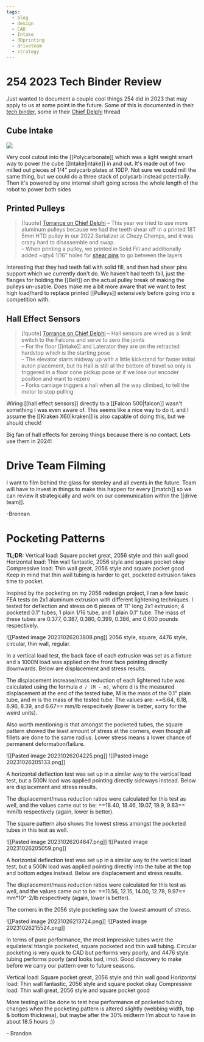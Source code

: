 ```yaml
---
tags:
  - blog
  - design
  - CAD
  - Intake
  - 3Dprinting
  - driveteam
  - strategy
---
```


# 254 2023 Tech Binder Review

Just wanted to document a couple cool things 254 did in 2023 that may apply to us at some point in the future. Some of this is documented in their [tech binder](https://media.team254.com/2023/10/90bc07c6-2023-Tech-Binder-V6.pdf), some in their [Chief Delphi](https://media.team254.com/2023/10/90bc07c6-2023-Tech-Binder-V6.pdf) thread

## Cube Intake

![](https://i.imgur.com/va27B9c.png)


Very cool cutout into the [[Polycarbonate]] which was a light weight smart way to power the cube [[Intake|intake]] in and out. It's made out of two milled out pieces of 1/4" polycarb plates at 10DP. Not sure we could mill the same thing, but we could do a three stack of polycarb instead potentially. Then it's powered by one internal shaft going across the whole length of the robot to power both sides

## Printed Pulleys

> [!quote] [Torrance on Chief Delphi](https://www.chiefdelphi.com/t/team-254-presents-2023-breakdown-technical-binder-code-q-a/443167/6?u=brennanb)
> – This year we tried to use more aluminum pulleys because we had the teeth shear off in a printed 18T 5mm HTD pulley in our 2022 Serializer at Chezy Champs, and it was crazy hard to disassemble and swap.  
– When printing a pulley, we printed in Solid Fill and additionally added ~qty4 1/16" holes for [shear pins](https://www.mcmaster.com/90145A419/) to go between the layers

Interesting that they had teeth fail with solid fill, and then had shear pins support which we currently don't do. We haven't had teeth fail, just the flanges for holding the [[Belt]] on the actual pulley break of making the pulleys un-usable. Does make me a bit more aware that we want to test high load/hard to replace printed [[Pulleys]] extensively before going into a competition with.

## Hall Effect Sensors

> [!quote] [Torrance on Chief Delphi](https://www.chiefdelphi.com/t/team-254-presents-2023-breakdown-technical-binder-code-q-a/443167/6?u=brennanb)
>– Hall sensors are wired as a limit switch to the Falcons and serve to zero the joints  
– For the floor [[intake]] and Laterator they are on the retracted hardstop which is the starting pose  
– The elevator starts midway up with a little kickstand for faster initial auton placement, but its Hall is still at the bottom of travel so only is triggered in a floor cone pickup pose or if we lose our encoder position and want to rezero  
– Forks carriage triggers a hall when all the way climbed, to tell the motor to stop pulling

Wiring [[hall effect sensors]] directly to a [[Falcon 500|falcon]] wasn't something I was even aware of. This seems like a nice way to do it, and I assume the [[Kraken X60|kraken]] is also capable of doing this, but we should check!

Big fan of hall effects for zeroing things because there is no contact. Lets use them in 2024!

# Drive Team Filming

I want to film behind the glass for stemley and all events in the future. Team will have to invest in things to make this happen for every [[match]] so we can review it strategically and work on our communication within the [[drive team]].

-Brennan

# Pocketing Patterns

**TL;DR:**
Vertical load: Square pocket great, 2056 style and thin wall good
Horizontal load: Thin wall fantastic, 2056 style and square pocket okay
Compressive load: Thin wall great, 2056 style and square pocket good
Keep in mind that thin wall tubing is harder to get, pocketed extrusion takes time to pocket.

Inspired by the pocketing on my 2056 redesign project, I ran a few basic FEA tests on 2x1 aluminum extrusion with different lightening techniques. I tested for deflection and stress on 6 pieces of 11" long 2x1 extrusion; 4 pocketed 0.1" tubes, 1 plain 1/16 tube, and 1 plain 0.1" tube. The mass of these tubes are 0.377, 0.387, 0.380, 0.399, 0.386, and 0.600 pounds respectively.

![[Pasted image 20231026203808.png]]
2056 style, square, 4476 style, circular, thin wall, regular.

In a vertical load test, the back face of each extrusion was set as a fixture and a 1000N load was applied on the front face pointing directly downwards. Below are displacement and stress results. 

The displacement increase/mass reduction of each lightened tube was calculated using the formula `d / (M - m)`, where d is the measured displacement at the end of the tested tube, M is the mass of the 0.1" plain tube, and m is the mass of the tested tube. The values are:
==6.64, 6.18, 6.96, 8.39, and 6.67== mm/lb respecitvely (lower is better, sorry for the weird units).

Also worth mentioning is that amongst the pocketed tubes, the square pattern showed the least amount of stress at the corners, even though all fillets are done to the same radius. Lower stress means a lower chance of permanent deformation/failure.

![[Pasted image 20231026204225.png]]
![[Pasted image 20231026205133.png]]

A horizontal deflection test was set up in a similar way to the vertical load test, but a 500N load was applied pointing directly sideways instead. Below are displacement and stress results.

The displacement/mass reduction ratios were calculated for this test as well, and the values came out to be:
==18.40, 18.46, 19.07, 19.9, 9.83== mm/lb respectively (again, lower is better).

The square pattern also shows the lowest stress amongst the pocketed tubes in this test as well.

![[Pasted image 20231026204847.png]]
![[Pasted image 20231026205059.png]]

A horizontal deflection test was set up in a similar way to the vertical load test, but a 500N load was applied pointing directly into the tube at the top and bottom edges instead. Below are displacement and stress results.

The displacement/mass reduction ratios were calculated for this test as well, and the values came out to be:
==11.56, 12.15, 14.00, 12.78, 9.97== mm\*10^-2/lb respectively (again, lower is better).

The corners in the 2056 style pocketing saw the lowest amount of stress.

![[Pasted image 20231026213724.png]]
![[Pasted image 20231026215524.png]]

In terms of pure performance, the most impressive tubes were the equilateral triangle pocketed, square pocketed and thin wall tubing. Circular pocketing is very quick to CAD but performs very poorly, and 4476 style tubing performs poorly (and looks bad, imo). Good discovery to make before we carry our pattern over to future seasons.

Vertical load: Square pocket great, 2056 style and thin wall good
Horizontal load: Thin wall fantastic, 2056 style and square pocket okay
Compressive load: Thin wall great, 2056 style and square pocket good

More testing will be done to test how performance of pocketed tubing changes when the pocketing pattern is altered slightly (webbing width, top & bottom thickness), but maybe after the 30% midterm I'm about to have in about 18.5 hours :))

\- Brandon